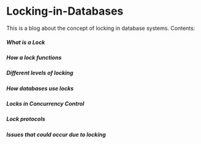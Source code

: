 # Locking-in-Databases
This is a blog about the concept of locking in database systems.
Contents:
##### What is a Lock
##### How a lock functions
##### Different levels of locking
##### How databases use locks
##### Locks in Concurrency Control
##### Lock protocols
##### Issues that could occur due to locking
